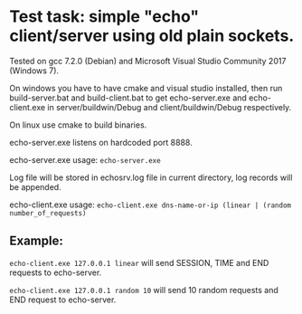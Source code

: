 Test task: simple "echo" client/server using old plain sockets.
====


Tested on gcc 7.2.0 (Debian) and Microsoft Visual Studio Community 2017 (Windows 7).


On windows you have to have cmake and visual studio installed, then run build-server.bat and build-client.bat to get echo-server.exe and echo-client.exe in server/buildwin/Debug and client/buildwin/Debug respectively.

On linux use cmake to build binaries.

echo-server.exe listens on hardcoded port 8888.


echo-server.exe usage:
`echo-server.exe`

Log file will be stored in echosrv.log file in current directory, log records will be appended.


echo-client.exe usage:
`echo-client.exe dns-name-or-ip (linear | (random number_of_requests)`


Example:
----

`echo-client.exe 127.0.0.1 linear`
will send SESSION, TIME and END requests to echo-server.

`echo-client.exe 127.0.0.1 random 10`
will send 10 random requests and END request to echo-server.




